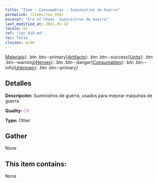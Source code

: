 ```yaml
---
title: "Item - Consumables - Suministros de Guerra"
permalink: /Items/con_919/
excerpt: "Era of Chaos  Suministros de Guerra"
last_modified_at: 2021-03-18
locale: es
ref: "con_919.md"
toc: false
classes: wide
---
```

 [Materials](/es/Items/){: .btn .btn--primary}[Artifacts](/es/Items/Artifacts/){: .btn .btn--success}[Units](/es/Items/Units/){: .btn .btn--warning}[Heroes](/es/Items/Heroes/){: .btn .btn--danger}[Consumables](/es/Items/Consumables/){: .btn .btn--info}[Unknown](/es/Items/Unknown/){: .btn .btn--primary}

## Detalles
 **Descripción:** Suministros de guerra, usados para mejorar máquinas de guerra

 **Quality:** <span style="color: #DA70D6">OK</span>

 **Type:** Other

## Gather

  None

## This item contains:

  None


